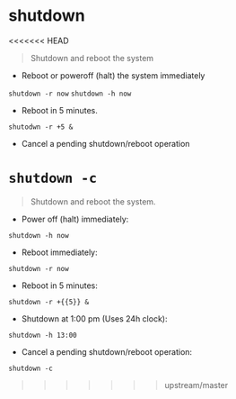 # shutdown

<<<<<<< HEAD
> Shutdown and reboot the system

- Reboot or poweroff (halt) the system immediately

`shutdown -r now`
`shutdown -h now`

- Reboot in 5 minutes.

`shutodwn -r +5 &`

- Cancel a pending shutdown/reboot operation

`shutdown -c`
=======
> Shutdown and reboot the system.

- Power off (halt) immediately:

`shutdown -h now`

- Reboot immediately:

`shutdown -r now`

- Reboot in 5 minutes:

`shutdown -r +{{5}} &`

- Shutdown at 1:00 pm (Uses 24h clock):

`shutdown -h 13:00`

- Cancel a pending shutdown/reboot operation:

`shutdown -c`
>>>>>>> upstream/master
